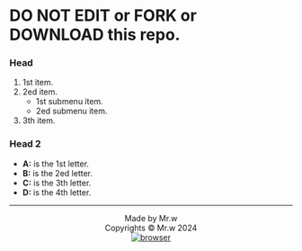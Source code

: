 DO NOT EDIT or FORK or DOWNLOAD this repo.
============

### Head
1. 1st item.
2. 2ed item.
   - 1st submenu item.
   - 2ed submenu item.
3. 3th item.

### Head 2
- **A:** is the 1st letter.
- **B:** is the 2ed letter.
- **C:** is the 3th letter.
- **D:** is the 4th letter.

<hr>
<div align="center">
  
  Made by Mr.w<br>
  Copyrights © Mr.w 2024<br>
  [![browser](https://img.shields.io/badge/-black?logo=x&logoColor=white)](https://twitter.com/Wesam2021ly?t=T7-5R2s8xv2HnPtTTj8pvw&s=09)
  
</div>
 
